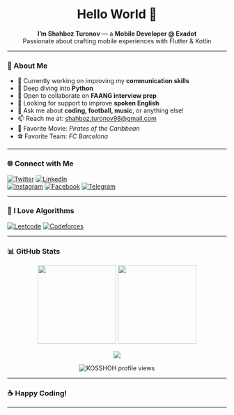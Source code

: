 <h1 align="center">Hello World 👋</h1>

<p align="center">
  <b>I’m Shahboz Turonov</b> — a <strong>Mobile Developer @ Exadot</strong><br/>
  Passionate about crafting mobile experiences with Flutter & Kotlin
</p>

---

### 🚀 About Me

- 🔭 Currently working on improving my **communication skills**
- 🌱 Deep diving into **Python**
- 👯 Open to collaborate on **FAANG interview prep**
- 🤝 Looking for support to improve **spoken English**
- 💬 Ask me about **coding, football, music**, or anything else!
- 📫 Reach me at: [shahboz.turonov98@gmail.com](mailto:shahboz.turonov98@gmail.com)
- 🎥 Favorite Movie: *Pirates of the Caribbean*
- ⚽️ Favorite Team: *FC Barcelona*

---

### 🌐 Connect with Me

[![Twitter](https://img.shields.io/badge/X-1DA1F2?style=for-the-badge&logo=twitter&logoColor=white)][twitter]
[![LinkedIn](https://img.shields.io/badge/LinkedIn-0077B5?style=for-the-badge&logo=linkedin&logoColor=white)][linkedin]  
[![Instagram](https://img.shields.io/badge/Instagram-E4405F?style=for-the-badge&logo=instagram&logoColor=white)][instagram]
[![Facebook](https://img.shields.io/badge/Facebook-1877F2?style=for-the-badge&logo=facebook&logoColor=white)][facebook]
[![Telegram](https://img.shields.io/badge/Telegram-0088cc?style=for-the-badge&logo=telegram&logoColor=white)][telegram]

---

### 🧠 I Love Algorithms

[![Leetcode](https://img.shields.io/badge/LeetCode-FFA116?style=for-the-badge&logo=leetcode&logoColor=white)][leetcode]
[![Codeforces](https://img.shields.io/badge/Codeforces-1F8ACB?style=for-the-badge&logo=codeforces&logoColor=white)][algo]

---

### 📊 GitHub Stats

<p align="center">
  <img src="https://github-readme-stats.vercel.app/api?username=KOSSHOH&show_icons=true&locale=en" height="180px"/>
  <img src="https://github-readme-stats.vercel.app/api/top-langs?username=KOSSHOH&layout=compact" height="180px"/>
</p>

<p align="center">
  <img src="https://github-readme-streak-stats.herokuapp.com/?user=KOSSHOH" />
</p>

<p align="center">
  <img src="https://komarev.com/ghpvc/?username=KOSSHOH&label=Profile%20Views&color=0e75b6&style=flat" alt="KOSSHOH profile views"/>
</p>

---

### ☕ Happy Coding!

---

[twitter]: https://x.com/Shahboz1606
[linkedin]: https://www.linkedin.com/in/shahboz-turonov-51803518a
[instagram]: https://www.instagram.com/shahbozturonov
[facebook]: https://www.facebook.com/shturonov
[telegram]: https://t.me/shahbozturonov
[leetcode]: https://leetcode.com/ShahbozTuronov
[algo]: https://algo.ubtuit.uz/users/shahbozturonov
